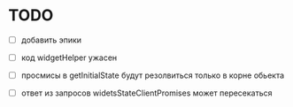 # TODO

- [ ] добавить эпики

- [ ] код widgetHelper ужасен
- [ ] просмисы в getInitialState будут резолвиться только в корне обьекта
- [ ] ответ из запросов widetsStateClientPromises может пересекаться
